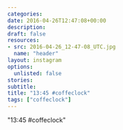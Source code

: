```yaml
---
categories:
date: 2016-04-26T12:47:08+00:00
description:
draft: false
resources:
- src: 2016-04-26_12-47-08_UTC.jpg
  name: "header"
layout: instagram
options:
  unlisted: false
stories:
subtitle:
title: "13:45 #coffeclock"
tags: ["coffeclock"]
---
```


"13:45 #coffeclock"
